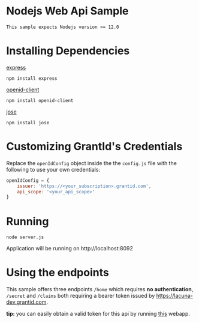 # Nodejs Web Api Sample 

    This sample expects Nodejs version >= 12.0

# Installing Dependencies

[express](https://www.npmjs.com/package/express)

    npm install express

[openid-client](https://www.npmjs.com/package/openid-client)

    npm install openid-client

[jose](https://www.npmjs.com/package/jose)

    npm install jose

# Customizing GrantId's Credentials

Replace the `openIdConfig` object inside the the `config.js` file with the following to use your own credentials:

```javascript
openIdConfig = {
    issuer: 'https://<your_subscription>.grantid.com',
    api_scope: '<your_api_scope>'
}
```

# Running

    node server.js

Application will be running on http://localhost:8092

# Using the endpoints

This sample offers three endpoints `/home` which requires **no authentication**, `/secret` and `/claims` both requiring a bearer token
issued by https://lacuna-dev.grantid.com.

**tip:** you can easily obtain a valid token for this api by running [this](https://github.com/LacunaSoftware/GrantIdNodeSamples/tree/master/nodejs-webapp-code-sample) webapp.


